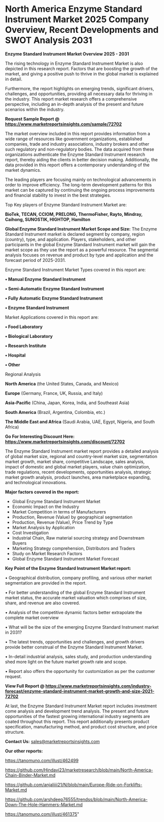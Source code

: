 # North America Enzyme Standard Instrument Market 2025 Company Overview, Recent Developments and SWOT Analysis 2031

<Strong> Enzyme Standard Instrument Market Overview 2025 - 2031</strong>

The rising technology in Enzyme Standard Instrument Market is also depicted in this research report. Factors that are boosting the growth of the market, and giving a positive push to thrive in the global market is explained in detail.

Furthermore, the report highlights on emerging trends, significant drivers, challenges, and opportunities, providing all necessary data for thriving in the industry. This report market research offers a comprehensive perspective, including an in-depth analysis of the present and future scenarios within the industry.

<strong>Request Sample Report @ <a href=https://www.marketreportsinsights.com/sample/72702>https://www.marketreportsinsights.com/sample/72702</a></strong>

The market overview included in this report provides information from a wide range of resources like government organizations, established companies, trade and industry associations, industry brokers and other such regulatory and non-regulatory bodies. The data acquired from these organizations authenticate the Enzyme Standard Instrument research report, thereby aiding the clients in better decision making. Additionally, the data provided in this report offers a contemporary understanding of the market dynamics.

The leading players are focusing mainly on technological advancements in order to improve efficiency. The long-term development patterns for this market can be captured by continuing the ongoing process improvements and financial stability to invest in the best strategies.

Top Key players of Enzyme Standard Instrument Market are:

<strong>BioTek, TECAN, CCIOM, PRELONG, ThermoFisher, Rayto, Mindray, Caihong, SUNOSTIK, HIGHTOP, Hamilton</strong>

<strong><b>Global Enzyme Standard Instrument Market Scope and Size:</b></strong>
The Enzyme Standard Instrument market is declared segment by company, region (country), type, and application. Players, stakeholders, and other participants in the global Enzyme Standard Instrument market will gain the market scope as they use the report as a powerful resource. The segmental analysis focuses on revenue and product by type and application and the forecast period of 2025-2031.

Enzyme Standard Instrument Market Types covered in this report are:

<strong>• Manual Enzyme Standard Instrument

• Semi-Automatic Enzyme Standard Instrument

• Fully Automatic Enzyme Standard Instrument

• Enzyme Standard Instrument</strong>

Market Applications covered in this report are:

<strong>• Food Laboratory

• Biological Laboratory

• Research Institute

• Hospital

• Other</strong> 

Regional Analysis

<strong>North America</strong> (the United States, Canada, and Mexico)

<strong>Europe</strong> (Germany, France, UK, Russia, and Italy)

<strong>Asia-Pacific</strong> (China, Japan, Korea, India, and Southeast Asia)

<strong>South America</strong> (Brazil, Argentina, Colombia, etc.)

<strong>The Middle East and Africa</strong> (Saudi Arabia, UAE, Egypt, Nigeria, and South Africa)

<strong>Go For Interesting Discount Here: <a href=https://www.marketreportsinsights.com/discount/72702>https://www.marketreportsinsights.com/discount/72702</a></strong>

The Enzyme Standard Instrument market report provides a detailed analysis of global market size, regional and country-level market size, segmentation market growth, market share, competitive Landscape, sales analysis, impact of domestic and global market players, value chain optimization, trade regulations, recent developments, opportunities analysis, strategic market growth analysis, product launches, area marketplace expanding, and technological innovations.

<strong><b>Major factors covered in the report:</b></strong>
<ul>
  <li>Global Enzyme Standard Instrument Market </li>
  <li>Economic Impact on the Industry</li>
  <li>Market Competition in terms of Manufacturers</li>
  <li>Production, Revenue (Value) by geographical segmentation</li>
  <li>Production, Revenue (Value), Price Trend by Type</li>
  <li>Market Analysis by Application</li>
  <li>Cost Investigation</li>
  <li>Industrial Chain, Raw material sourcing strategy and Downstream Buyers</li>
  <li>Marketing Strategy comprehension, Distributors and Traders</li>
  <li>Study on Market Research Factors</li>
  <li>Global Enzyme Standard Instrument Market Forecast</li>
</ul>

<strong><b>Key Point of the Enzyme Standard Instrument Market report:</b></strong>

• Geographical distribution, company profiling, and various other market segmentation are provided in the report.

• For better understanding of the global Enzyme Standard Instrument market status, the accurate market valuation which comprises of size, share, and revenue are also covered.

• Analysis of the competitive dynamic factors better extrapolate the complete market overview

• What will be the size of the emerging Enzyme Standard Instrument market in 2031?

• The latest trends, opportunities and challenges, and growth drivers provide better construal of the Enzyme Standard Instrument Market.

• In-detail industrial analysis, sales study, and production understanding shed more light on the future market growth rate and scope.

• Report also offers the opportunity for customization as per the customer request.

<strong><b>View Full Report @ <a href=https://www.marketreportsinsights.com/industry-forecast/enzyme-standard-instrument-market-growth-and-size-2021-72702>https://www.marketreportsinsights.com/industry-forecast/enzyme-standard-instrument-market-growth-and-size-2021-72702</a></b></strong>


At last, the Enzyme Standard Instrument Market report includes investment come analysis and development trend analysis. The present and future opportunities of the fastest growing international industry segments are coated throughout this report. This report additionally presents product specification, manufacturing method, and product cost structure, and price structure.

<strong>Contact Us:</strong>
sales@marketreportsinsights.com

<strong>Our other reports:</strong>

<a href=https://tanomuno.com/illust/462499>https://tanomuno.com/illust/462499</a>

<a href=https://github.com/Hindavi23/marketresearch/blob/main/North-America-Chain-Binder-Market.md>https://github.com/Hindavi23/marketresearch/blob/main/North-America-Chain-Binder-Market.md</a>

<a href=https://github.com/anjaliiii21/N/blob/main/Europe-Ride-on-Forklifts-Market.md>https://github.com/anjaliiii21/N/blob/main/Europe-Ride-on-Forklifts-Market.md</a>

<a href=https://github.com/arshdeep76555/trendss/blob/main/North-America-Down-The-Hole-Hammers-Market.md>https://github.com/arshdeep76555/trendss/blob/main/North-America-Down-The-Hole-Hammers-Market.md</a>

<a href=https://tanomuno.com/illust/461375>https://tanomuno.com/illust/461375</a>"
